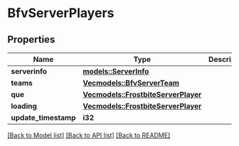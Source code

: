 # BfvServerPlayers

## Properties

Name | Type | Description | Notes
------------ | ------------- | ------------- | -------------
**serverinfo** | [**models::ServerInfo**](ServerInfo.md) |  | 
**teams** | [**Vec<models::BfvServerTeam>**](BfvServerTeam.md) |  | 
**que** | [**Vec<models::FrostbiteServerPlayer>**](FrostbiteServerPlayer.md) |  | 
**loading** | [**Vec<models::FrostbiteServerPlayer>**](FrostbiteServerPlayer.md) |  | 
**update_timestamp** | **i32** |  | 

[[Back to Model list]](../README.md#documentation-for-models) [[Back to API list]](../README.md#documentation-for-api-endpoints) [[Back to README]](../README.md)


